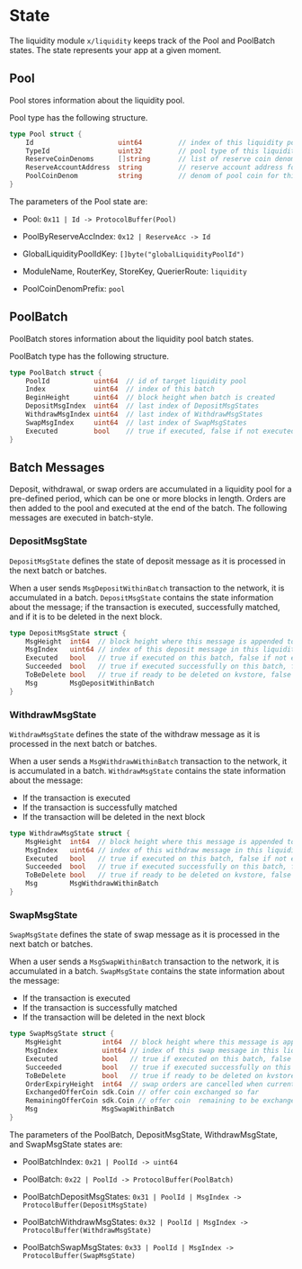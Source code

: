 <!-- order: 2 -->

 # State

The liquidity module `x/liquidity` keeps track of the Pool and PoolBatch states. The state represents your app at a given moment.
## Pool

Pool stores information about the liquidity pool.

Pool type has the following structure.

```go
type Pool struct {
    Id                     uint64         // index of this liquidity pool
    TypeId                 uint32         // pool type of this liquidity pool
    ReserveCoinDenoms      []string       // list of reserve coin denoms for this liquidity pool
    ReserveAccountAddress  string         // reserve account address for this liquidity pool to store reserve coins
    PoolCoinDenom          string         // denom of pool coin for this liquidity pool
}
```

The parameters of the Pool state are:

- Pool: `0x11 | Id -> ProtocolBuffer(Pool)`

- PoolByReserveAccIndex: `0x12 | ReserveAcc -> Id`

- GlobalLiquidityPoolIdKey: `[]byte("globalLiquidityPoolId")`

- ModuleName, RouterKey, StoreKey, QuerierRoute: `liquidity`

- PoolCoinDenomPrefix: `pool`
## PoolBatch

PoolBatch stores information about the liquidity pool batch states.

PoolBatch type has the following structure.

```go
type PoolBatch struct {
    PoolId           uint64  // id of target liquidity pool
    Index            uint64  // index of this batch
    BeginHeight      uint64  // block height when batch is created
    DepositMsgIndex  uint64  // last index of DepositMsgStates
    WithdrawMsgIndex uint64  // last index of WithdrawMsgStates
    SwapMsgIndex     uint64  // last index of SwapMsgStates
    Executed         bool    // true if executed, false if not executed
}
```

## Batch Messages

Deposit, withdrawal, or swap orders are accumulated in a liquidity pool for a pre-defined period, which can be one or more blocks in length. Orders are then added to the pool and executed at the end of the batch. The following messages are executed in batch-style. 

### DepositMsgState

`DepositMsgState` defines the state of deposit message as it is processed in the next batch or batches.

When a user sends `MsgDepositWithinBatch` transaction to the network, it is accumulated in a batch. `DepositMsgState` contains the state information about the message; if the transaction is executed, successfully matched, and if it is to be deleted in the next block.

```go
type DepositMsgState struct {
    MsgHeight  int64  // block height where this message is appended to the batch
    MsgIndex   uint64 // index of this deposit message in this liquidity pool
    Executed   bool   // true if executed on this batch, false if not executed
    Succeeded  bool   // true if executed successfully on this batch, false if failed
    ToBeDelete bool   // true if ready to be deleted on kvstore, false if not ready to be deleted
    Msg        MsgDepositWithinBatch
}
```
### WithdrawMsgState

`WithdrawMsgState` defines the state of the withdraw message as it is processed in the next batch or batches.

When a user sends a `MsgWithdrawWithinBatch` transaction to the network, it is accumulated in a batch. `WithdrawMsgState` contains the state information about the message:

- If the transaction is executed
- If the transaction is successfully matched
- If the transaction will be deleted in the next block

```go
type WithdrawMsgState struct {
    MsgHeight  int64  // block height where this message is appended to the batch
    MsgIndex   uint64 // index of this withdraw message in this liquidity pool
    Executed   bool   // true if executed on this batch, false if not executed
    Succeeded  bool   // true if executed successfully on this batch, false if failed
    ToBeDelete bool   // true if ready to be deleted on kvstore, false if not ready to be deleted
    Msg        MsgWithdrawWithinBatch
}
```
### SwapMsgState

`SwapMsgState` defines the state of swap message as it is processed in the next batch or batches.

When a user sends a `MsgSwapWithinBatch` transaction to the network, it is accumulated in a batch. `SwapMsgState` contains the state information about the message:

- If the transaction is executed
- If the transaction is successfully matched
- If the transaction will be deleted in the next block

```go
type SwapMsgState struct {
    MsgHeight          int64  // block height where this message is appended to the batch
    MsgIndex           uint64 // index of this swap message in this liquidity pool
    Executed           bool   // true if executed on this batch, false if not executed
    Succeeded          bool   // true if executed successfully on this batch, false if failed
    ToBeDelete         bool   // true if ready to be deleted on kvstore, false if not ready to be deleted
    OrderExpiryHeight  int64  // swap orders are cancelled when current height is equal to or greater than ExpiryHeight
    ExchangedOfferCoin sdk.Coin // offer coin exchanged so far
    RemainingOfferCoin sdk.Coin // offer coin  remaining to be exchanged
    Msg                MsgSwapWithinBatch
}
```

The parameters of the PoolBatch, DepositMsgState, WithdrawMsgState, and SwapMsgState states are:

- PoolBatchIndex: `0x21 | PoolId -> uint64`

- PoolBatch: `0x22 | PoolId -> ProtocolBuffer(PoolBatch)`

- PoolBatchDepositMsgStates: `0x31 | PoolId | MsgIndex -> ProtocolBuffer(DepositMsgState)`

- PoolBatchWithdrawMsgStates: `0x32 | PoolId | MsgIndex -> ProtocolBuffer(WithdrawMsgState)`

- PoolBatchSwapMsgStates: `0x33 | PoolId | MsgIndex -> ProtocolBuffer(SwapMsgState)`
